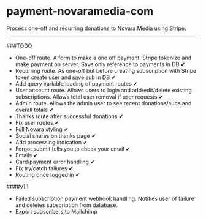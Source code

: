 # payment-novaramedia-com

Process one-off and recurring donations to Novara Media using Stripe.

---

###TODO

- One-off route. A form to make a one off payment. Stripe tokenize and make payment on server. Save only reference to payments in DB ✔
- Recurring route. As one-off but before creating subscription with Stripe token create user and save sub in DB ✔
- Add query variable loading of payment routes ✔
- User account route. Allows users to login and add/edit/delete existing subscriptions. Allows total user removal if user requests ✔
- Admin route. Allows the admin user to see recent donations/subs and overall totals ✔
- Thanks route after successful donations ✔
- Fix user routes ✔
- Full Novara styling ✔
- Social shares on thanks page ✔
- Add processing indication ✔
- Forgot submit tells you to check your email ✔
- Emails ✔
- Card/payment error handling ✔
- Fix try/catch failures ✔
- Routing once logged in ✔

####v1.1

- Failed subscription payment webhook handling. Notifies user of failure and deletes subscription from database.
- Export subscribers to Mailchimp